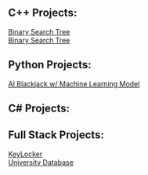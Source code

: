 <meta http-equiv='cache-control' content='no-cache'> 
<meta http-equiv='expires' content='0'> 
<meta http-equiv='pragma' content='no-cache'>



<h2>C++ Projects:</h2>
<a href="https://github.com/JacobH123/Binary-Tree"> Binary Search Tree </a> <br>
<a href="https://github.com/JacobH123/Compilers-Parsers"> Binary Search Tree </a> <br>


<h2>Python Projects:</h2>
   

<a href="https://github.com/JacobH123/AIBlackJack"> AI Blackjack w/ Machine Learning Model</a>

<h2>C# Projects:</h2>



<h2>Full Stack Projects:</h2>

<a href="https://github.com/JacobH123/KeyLocker-Web"> KeyLocker </a>  <br> 
<a href="https://github.com/elin525/Database_Application"> University Database </a>


